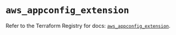 # `aws_appconfig_extension`

Refer to the Terraform Registry for docs: [`aws_appconfig_extension`](https://registry.terraform.io/providers/hashicorp/aws/5.95.0/docs/resources/appconfig_extension).
